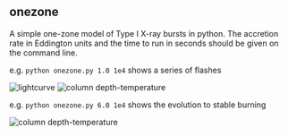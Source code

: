 ## onezone

A simple one-zone model of Type I X-ray bursts in python. The accretion rate in Eddington units and the time to run in seconds should be given on the command line.

e.g. `python onezone.py 1.0 1e4` shows a series of flashes

![lightcurve](https://github.com/andrewcumming/onezone/master/mdot=1.png)
![column depth-temperature](https://github.com/andrewcumming/onezone/master/mdot=1_yT.png)

e.g. `python onezone.py 6.0 1e4` shows the evolution to stable burning

![column depth-temperature](https://github.com/andrewcumming/onezone/master/mdot=6_yT.png)

